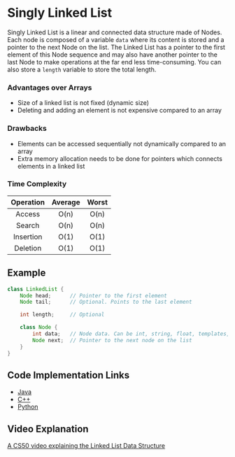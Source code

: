# Singly Linked List

Singly Linked List is a linear and connected data structure made of Nodes. Each node is composed of a variable ```data``` where its content is stored and a pointer to the next Node on the list. The Linked List has a pointer to the first element of this Node sequence and may also have another pointer to the last Node to make operations at the far end less time-consuming. You can also store a ```length``` variable to store the total length.

### Advantages over Arrays

- Size of a linked list is not fixed (dynamic size)
- Deleting and adding an element is not expensive compared to an array

### Drawbacks

- Elements can be accessed sequentially not dynamically compared to an array
- Extra memory allocation needs to be done for pointers which connects elements in a linked list

### Time Complexity

| Operation | Average | Worst |
|:---------:|:-------:|:-----:|
| Access    |   O(n)  |  O(n) |
| Search    |   O(n)  |  O(n) |
| Insertion |   O(1)  |  O(1) |
| Deletion  |   O(1)  |  O(1) |

## Example

```.java
class LinkedList {
    Node head;      // Pointer to the first element
    Node tail;      // Optional. Points to the last element

    int length;     // Optional

    class Node {
        int data;   // Node data. Can be int, string, float, templates, etc
        Node next;  // Pointer to the next node on the list
    }
}
 ```

## Code Implementation Links

- [Java](https://github.com/TheAlgorithms/Java/blob/master/data_structures/Lists/SinglyLinkedList.java)
- [C++](https://github.com/TheAlgorithms/C-Plus-Plus/blob/master/Linked%20List.cpp)
- [Python](https://github.com/TheAlgorithms/Python/blob/master/data_structures/LinkedList/singly_LinkedList.py)

## Video Explanation

[A CS50 video explaining the Linked List Data Structure](https://www.youtube.com/watch?v=5nsKtQuT6E8)
